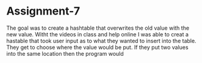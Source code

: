 # Assignment-7

The goal was to create a hashtable that overwrites the old value with the new value. Witht the videos in class and help 
online I was able to creat a hastable that took user input as to what they wanted to insert into the table. They get to 
choose where the value would be put. If they put two values into the same location then the program would 
